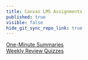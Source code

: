 ```yaml
---
title: Canvas LMS Assignments
published: true
visible: false
hide_git_sync_repo_link: true
---
```


[One-Minute Summaries](one-minute-summaries)  
[Weekly Review Quizzes](weekly-review-quizzes)
